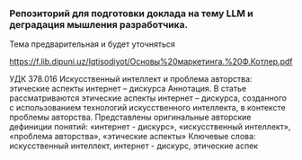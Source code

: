 ### Репозиторий для подготовки доклада на тему LLM и деградация мышления разработчика.

Тема предварительная и будет уточняться


https://f.lib.dipuni.uz/Iqtisodiyot/Основы%20маркетинга.%20Ф.Котлер.pdf



УДК 378.016
Искусственный интеллект и проблема авторства: этические аспекты        интернет – дискурса
Аннотация. В статье рассматриваются этические аспекты интернет – дискурса, созданного  с использованием технологий искусственного интеллекта, в контексте проблемы авторства. Представлены оригинальные авторские  дефиниции понятий: «интернет - дискурс», «искусственный интеллект», «проблема авторства», «этические аспекты»
Ключевые слова: искусственный интеллект, интернет - дискурс, этические аспек